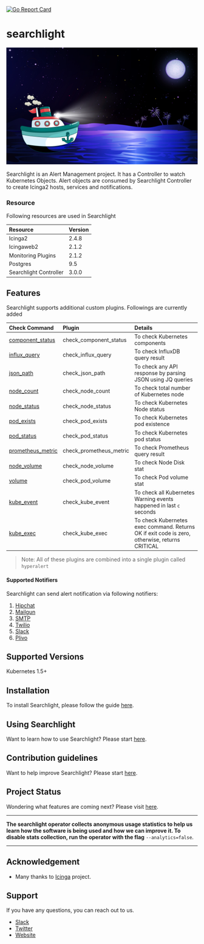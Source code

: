 [![Go Report Card](https://goreportcard.com/badge/github.com/appscode/searchlight)](https://goreportcard.com/report/github.com/appscode/searchlight)

# searchlight

<img src="/cover.jpg">

Searchlight is an Alert Management project.
It has a Controller to watch Kubernetes Objects. Alert objects are consumed by Searchlight Controller to create Icinga2 hosts, services and notifications.

### Resource

Following resources are used in Searchlight

| Resource               | Version   |
| :---                   | :---      |
| Icinga2                | 2.4.8     |
| Icingaweb2             | 2.1.2     |
| Monitoring Plugins     | 2.1.2     |
| Postgres               | 9.5       |
| Searchlight Controller | 3.0.0     |

## Features

Searchlight supports additional custom plugins. Followings are currently added

| Check Command                                                           | Plugin                  | Details                                                                                       |
| :---                                                                    | :---                    | :---                                                                                          |
| [component_status](docs/check_component_status.md)   | check_component_status  | To check Kubernetes components                                                                |
| [influx_query](docs/check_influx_query.md)           | check_influx_query      | To check InfluxDB query result                                                                |
| [json_path](docs/check_json_path.md)                 | check_json_path         | To check any API response by parsing JSON using JQ queries                                    |
| [node_count](docs/check_node_count.md)               | check_node_count        | To check total number of Kubernetes node                                                      |
| [node_status](docs/check_node_status.md)             | check_node_status       | To check Kubernetes Node status                                                               |
| [pod_exists](docs/check_pod_exists.md)               | check_pod_exists        | To check Kubernetes pod existence                                                             |
| [pod_status](docs/check_pod_status.md)               | check_pod_status        | To check Kubernetes pod status                                                                |
| [prometheus_metric](docs/check_prometheus_metric.md) | check_prometheus_metric | To check Prometheus query result                                                              |
| [node_volume](docs/check_node_volume.md)                 | check_node_volume         | To check Node Disk stat                                                                       |
| [volume](docs/check_pod_volume.md)                       | check_pod_volume            | To check Pod volume stat                                                                      |
| [kube_event](docs/check_kube_event.md)               | check_kube_event        | To check all Kubernetes Warning events happened in last `c` seconds                           |
| [kube_exec](docs/check_kube_exec.md)                 | check_kube_exec         | To check Kubernetes exec command. Returns OK if exit code is zero, otherwise, returns CRITICAL|

> Note: All of these plugins are combined into a single plugin called `hyperalert`

#### Supported Notifiers
Searchlight can send alert notification via following notifiers:

1. [Hipchat](docs/notifier/hipchat.md)
2. [Mailgun](docs/notifier/mailgun.md)
3. [SMTP](docs/notifier/smtp.md)
4. [Twilio](docs/notifier/twilio.md)
5. [Slack](docs/notifier/slack.md)
6. [Plivo](docs/notifier/plivo.md)

## Supported Versions
Kubernetes 1.5+

## Installation
To install Searchlight, please follow the guide [here](/docs/install.md).

## Using Searchlight
Want to learn how to use Searchlight? Please start [here](/docs/alert.md).

## Contribution guidelines
Want to help improve Searchlight? Please start [here](/CONTRIBUTING.md).

## Project Status
Wondering what features are coming next? Please visit [here](/ROADMAP.md).

---

**The searchlight operator collects anonymous usage statistics to help us learn how the software is being used and
how we can improve it. To disable stats collection, run the operator with the flag** `--analytics=false`.

---

## Acknowledgement
 - Many thanks to [Icinga](https://www.icinga.com/) project.

## Support
If you have any questions, you can reach out to us.
* [Slack](https://slack.appscode.com)
* [Twitter](https://twitter.com/AppsCodeHQ)
* [Website](https://appscode.com)
